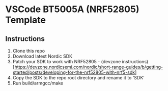# VSCode BT5005A (NRF52805) Template

## Instructions
1. Clone this repo
2. Download latest Nordic SDK
3. Patch your SDK to work with NRF52805 - (devzone instructions)[https://devzone.nordicsemi.com/nordic/short-range-guides/b/getting-started/posts/developing-for-the-nrf52805-with-nrf5-sdk]
4. Copy the SDK to the repo root directory and rename it to 'SDK'
5. Run build/armgcc/make